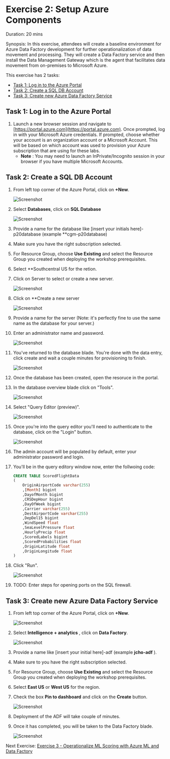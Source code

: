 # Exercise 2: Setup Azure Components

Duration: 20 mins

Synopsis: In this exercise, attendees will create a baseline environment for Azure Data Factory development for further operationalization of data movement and processing. They will create a Data Factory service and then install the Data Management Gateway which is the agent that facilitates data movement from on-premises to Microsoft Azure.

This exercise has 2 tasks:

* [Task 1: Log in to the Azure Portal](#task-1-log-in-to-the-azure-portal)
* [Task 2: Create a SQL DB Account](#task-2-create-a-sql-db-account)
* [Task 3: Create new Azure Data Factory Service](#task-3-create-new-azure-data-factory-service)

## Task 1: Log in to the Azure Portal

1. Launch a new browser session and navigate to [https://portal.azure.com](https://portal.azure.com). Once prompted, log in with your Microsoft Azure credentials. If prompted, choose whether your account is an organization account or a Microsoft Account.  This will be based on which account was used to provision your Azure subscription that are using for these labs.
   - **Note** : You may need to launch an InPrivate/Incognito session in your browser if you have multiple Microsoft Accounts.

## Task 2:  Create a SQL DB Account

1. From left top corner of the Azure Portal, click on **+New**.

    ![Screenshot](images/ex02_create_new_azure_data_factory_service_0.png)

1.  Select **Databases**, click on **SQL Database**

    ![Screenshot](images/ex02_creat_azure_sql_db_0.png)

1. Provide a name for the database like [insert your initials here]-p20database (example **cgm-p20database)
2. Make sure you have the right subscription selected.
3. For Resource Group, choose **Use Existing** and select the Resource Group you created when deploying the workshop prerequisites.
4. Select **Southcentral US for the retion.
5. Click on Server to select or create a new server.

    ![Screenshot](images/ex02_creat_azure_sql_db_1.png)

1. Click on **Create a new server

    ![Screenshot](images/ex02_creat_azure_sql_db_2.png)

1. Provide a name for the server (Note: it's perfectly fine to use the same name as the database for your server.)
2. Enter an administrator name and password.

    ![Screenshot](images/ex02_creat_azure_sql_db_3.png)
 
1. You've returned to the database blade.  You're done with the data entry, click create and wait a couple minutes for provisioning to finish.

    ![Screenshot](images/ex02_creat_azure_sql_db_4.png)

1. Once the database has been created, open the resoruce in the portal.
2. In the database overview blade click on "Tools".

    ![Screenshot](images/ex02_creat_azure_sql_db_5.png)

1. Select "Query Editor (preview)".

    ![Screenshot](images/ex02_creat_azure_sql_db_6.png)

1. Once you're into the query editor you'll need to authenticate to the database, click on the "Login" button.

    ![Screenshot](images/ex02_creat_azure_sql_db_7.png)

1. The admin account will be populated by default, enter your administrator password and login.
2. You'll be in the query editory window now, enter the follwoing code: 

    ```sql
	CREATE TABLE ScoredFlightData
	(
		OriginAirportCode varchar(255)
		,[Month] bigint
		,DayofMonth bigint
		,CRSDepHour bigint
		,DayOfWeek bigint
		,Carrier varchar(255)
		,DestAirportCode varchar(255)
		,DepDel15 bigint
		,WindSpeed float
		,SeaLevelPressure float
		,HourlyPrecip float
		,ScoredLabels bigint
		,ScoredProbabilities float
		,OriginLatitude float
		,OriginLongitude float
	)

    ```
1. Click "Run".

    ![Screenshot](images/ex02_creat_azure_sql_db_8.png)

1. TODO:  Enter steps for opening ports on the SQL firewall.


## Task 3: Create new Azure Data Factory Service

1. From left top corner of the Azure Portal, click on **+New**.

    ![Screenshot](images/ex02_create_new_azure_data_factory_service_0.png)

1. Select **Intelligence + analytics** , click on **Data Factory**.

    ![Screenshot](images/ex02_create_new_azure_data_factory_service_1.png)

1. Provide a name like [insert your initial here]-adf (example **jcho-adf** ).
2. Make sure to you have the right subscription selected.
3. For Resource Group, choose **Use Existing** and select the Resource Group you created when deploying the workshop prerequisites.
4. Select **East US** or **West US** for the region.
5. Check the box **Pin to dashboard** and click on the **Create** button.

    ![Screenshot](images/ex02_create_new_azure_data_factory_service_2.png)

1. Deployment of the ADF will take couple of minutes.
2. Once it has completed, you will be taken to the Data Factory blade.

    ![Screenshot](images/ex02_create_new_azure_data_factory_service_3.png)

Next Exercise: [Exercise 3 - Operationalize ML Scoring with Azure ML and Data Factory](03_Exercise_3_-_Operationalize_ML_Scoring_with_Azure_ML_and_Data_Factory.md)

